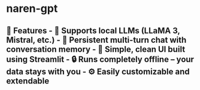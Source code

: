 # naren-gpt
## 🚀 Features  - 🧠 Supports local LLMs (LLaMA 3, Mistral, etc.) - 💬 Persistent multi-turn chat with conversation memory - 🎨 Simple, clean UI built using Streamlit - 🔒 Runs completely offline – your data stays with you - ⚙️ Easily customizable and extendable
